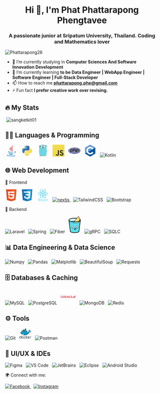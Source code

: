 <h1 align="center">Hi 👋, I'm Phat Phattarapong Phengtavee</h1>
<h3 align="center">A passionate junior at Sripatum University, Thailand. Coding and Mathematics lover</h3>

<p align="left"> 
  <img src="https://komarev.com/ghpvc/?username=Phattarapong26&label=Profile%20views&color=0e75b6&style=flat" alt="Phattarapong26" />
</p>

- 🔭 I’m currently studying in **Computer Sciences And Software Innovation Development**
- 🌱 I’m currently learning **to be Data Engineer | WebApp Engineer | Software Engineer | Full-Stack Developer**
- 📫 How to reach me **phattarapong.phe@gmail.com**
- ⚡ Fun fact **I prefer creative work over revising.**

## 🔥 My Stats
<p>&nbsp;<img align="center" src="https://github-readme-stats.vercel.app/api?username=sangketkit01&show_icons=true&locale=en" alt="sangketkit01" /></p>


## 🧑‍💻 Languages & Programming
<p align="left"> <img src="https://raw.githubusercontent.com/devicons/devicon/master/icons/java/java-original.svg" alt="Java" width="40"/> &nbsp; <img src="https://raw.githubusercontent.com/devicons/devicon/master/icons/python/python-original.svg" alt="Python" width="40"/> &nbsp; <img src="https://raw.githubusercontent.com/devicons/devicon/master/icons/go/go-original.svg" alt="Go" width="40"/> &nbsp; <img src="https://raw.githubusercontent.com/devicons/devicon/master/icons/javascript/javascript-original.svg" alt="JavaScript" width="40"/> &nbsp; <img src="https://raw.githubusercontent.com/devicons/devicon/master/icons/php/php-original.svg" alt="PHP" width="40"/> &nbsp; <img src="https://raw.githubusercontent.com/devicons/devicon/master/icons/c/c-original.svg" alt="C" width="40"/> &nbsp; <img src="https://www.vectorlogo.zone/logos/kotlinlang/kotlinlang-icon.svg" alt="Kotlin" width="40"/> </p>


## 🌐 Web Development
🔹 Frontend
<p align="left"> <img src="https://raw.githubusercontent.com/devicons/devicon/master/icons/html5/html5-original.svg" alt="HTML5" width="40"/> &nbsp; <img src="https://raw.githubusercontent.com/devicons/devicon/master/icons/css3/css3-original.svg" alt="CSS3" width="40"/> &nbsp; <img src="https://raw.githubusercontent.com/devicons/devicon/master/icons/react/react-original-wordmark.svg" alt="React" width="40"/> &nbsp; <a href="https://nextjs.org/" target="_blank" rel="noreferrer"> <img src="https://img.icons8.com/fluent-systems-filled/200/FFFFFF/nextjs.png" alt="nextjs" width="45"/> </a> &nbsp; <img src="https://www.vectorlogo.zone/logos/tailwindcss/tailwindcss-icon.svg" alt="TailwindCSS" width="40"/> &nbsp; <img src="https://upload.wikimedia.org/wikipedia/commons/b/b2/Bootstrap_logo.svg" alt="Bootstrap" width="50"/> </p>
🔸 Backend
<p align="left"> <img src="https://upload.wikimedia.org/wikipedia/commons/thumb/9/9a/Laravel.svg/1969px-Laravel.svg.png" alt="Laravel" width="40"/> &nbsp; <img src="https://www.vectorlogo.zone/logos/springio/springio-icon.svg" alt="Spring" width="40"/> &nbsp; <img src="https://miro.medium.com/v2/1*a7ytXef1ykQ6X4ieVz-PUg.png" alt="Fiber" width="75" height="40"/> &nbsp; <img src="https://raw.githubusercontent.com/gin-gonic/logo/master/color.png" alt="Gin" width="40"/> &nbsp; <img src="https://grpc.io/img/logos/grpc-icon-color.png" alt="gRPC" width="50"/> &nbsp; <img src="https://avatars.githubusercontent.com/u/136738596?v=4" alt="SQLC" width="50"/> </p>

## 📊 Data Engineering & Data Science
<p align="left"> <img src="https://upload.wikimedia.org/wikipedia/commons/1/1a/NumPy_logo.svg" alt="Numpy" width="60"/> &nbsp; <img src="https://img.icons8.com/color/512/pandas.png" alt="Pandas" width="40"/> &nbsp; <img src="https://www.jumpingrivers.com/blog/customising-matplotlib/matplot_title_logo.png" alt="Matplotlib" width="60"/> &nbsp; <img src="https://datascientest.com/en/files/2024/01/beautiful-soup.png" alt="BeautifulSoup" width="60"/> &nbsp; <img src="https://upload.wikimedia.org/wikipedia/commons/a/aa/Requests_Python_Logo.png" alt="Requests" width="40"/> </p>

## 🗄️ Databases & Caching
<p align="left"> <img src="https://cdn-icons-png.flaticon.com/512/5968/5968313.png" alt="MySQL" width="40"/> &nbsp; <img src="https://upload.wikimedia.org/wikipedia/commons/thumb/2/29/Postgresql_elephant.svg/800px-Postgresql_elephant.svg.png" alt="PostgreSQL" width="40"/> &nbsp; <img src="https://raw.githubusercontent.com/devicons/devicon/master/icons/oracle/oracle-original.svg" alt="Oracle" width="50"/> &nbsp; <img src="https://www.svgrepo.com/show/331488/mongodb.svg" alt="MongoDB" width="40"/> &nbsp; <img src="https://miro.medium.com/v2/resize:fit:1024/1*UYY3_DdeTQY8HRYm-RkP9Q.png" alt="Redis" width="40"/> </p>


## ⚙️ Tools
<p align="left"> <img src="https://www.vectorlogo.zone/logos/git-scm/git-scm-icon.svg" alt="Git" width="40"/> &nbsp; <img src="https://raw.githubusercontent.com/devicons/devicon/master/icons/docker/docker-original-wordmark.svg" alt="Docker" width="40"/> &nbsp; <img src="https://www.vectorlogo.zone/logos/getpostman/getpostman-icon.svg" alt="Postman" width="40"/> </p>

## 🎨 UI/UX & IDEs
<p align="left"> <img src="https://www.vectorlogo.zone/logos/figma/figma-icon.svg" alt="Figma" width="40"/> &nbsp; <img src="https://upload.wikimedia.org/wikipedia/commons/thumb/9/9a/Visual_Studio_Code_1.35_icon.svg/2048px-Visual_Studio_Code_1.35_icon.svg.png" alt="VS Code" width="40"/> &nbsp; <img src="https://static-00.iconduck.com/assets.00/jetbrains-icon-2048x2048-f1almn4u.png" alt="JetBrains" width="40"/> &nbsp; <img src="https://cdn.creazilla.com/icons/3253718/eclipse-icon-icon-md.png" alt="Eclipse" width="40"/> &nbsp; <img src="https://ss1.hevs.io/sw/img/android-studio-icon.png" alt="Android Studio" width="40"/> </p>

🌍 Connect with me:
<p align="left"> <a href="https://web.facebook.com/" target="blank"> <img src="https://raw.githubusercontent.com/rahuldkjain/github-profile-readme-generator/master/src/images/icons/Social/facebook.svg" alt="Facebook" width="40"/> </a> &nbsp; <a href="https://www.instagram.com/thirough5/" target="blank"> <img src="https://raw.githubusercontent.com/rahuldkjain/github-profile-readme-generator/master/src/images/icons/Social/instagram.svg" alt="Instagram" width="40"/> </a> </p>

